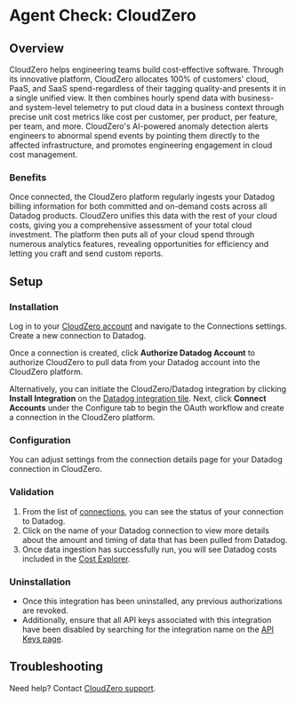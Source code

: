 # Agent Check: CloudZero

## Overview

CloudZero helps engineering teams build cost-effective software. Through its innovative platform, CloudZero allocates 100% of customers' cloud, PaaS, and SaaS spend-regardless of their tagging quality-and presents it in a single unified view. It then combines hourly spend data with business- and system-level telemetry to put cloud data in a business context through precise unit cost metrics like cost per customer, per product, per feature, per team, and more. CloudZero's AI-powered anomaly detection alerts engineers to abnormal spend events by pointing them directly to the affected infrastructure, and promotes engineering engagement in cloud cost management.

### Benefits

Once connected, the CloudZero platform regularly ingests your Datadog billing information for both committed and on-demand costs across all Datadog products. CloudZero unifies this data with the rest of your cloud costs, giving you a comprehensive assessment of your total cloud investment. The platform then puts all of your cloud spend through numerous analytics features, revealing opportunities for efficiency and letting you craft and send custom reports.

## Setup

### Installation

Log in to your [CloudZero account][1] and navigate to the Connections settings. Create a new connection to Datadog. 

Once a connection is created, click **Authorize Datadog Account** to authorize CloudZero to pull data from your Datadog account into the CloudZero platform.

Alternatively, you can initiate the CloudZero/Datadog integration by clicking **Install Integration** on the [Datadog integration tile][2]. Next, click **Connect Accounts** under the Configure tab to begin the OAuth workflow and create a connection in the CloudZero platform.

### Configuration

You can adjust settings from the connection details page for your Datadog connection in CloudZero.

### Validation

1. From the list of [connections][3], you can see the status of your connection to Datadog. 
2. Click on the name of your Datadog connection to view more details about the amount and timing of data that has been pulled from Datadog.
3. Once data ingestion has successfully run, you will see Datadog costs included in the [Cost Explorer][4].

### Uninstallation
- Once this integration has been uninstalled, any previous authorizations are revoked.
- Additionally, ensure that all API keys associated with this integration have been disabled by searching for the integration name on the [API Keys page][5].

## Troubleshooting

Need help? Contact [CloudZero support][6].

[1]: https://app.cloudzero.com
[2]: https://app.datadoghq.com/integrations/cloudzero
[3]: https://app.cloudzero.com/organization/connections
[4]: https://app.cloudzero.com/explorer
[5]: https://app.datadoghq.com/organization-settings/api-keys
[6]: mailto:support@cloudzero.com
